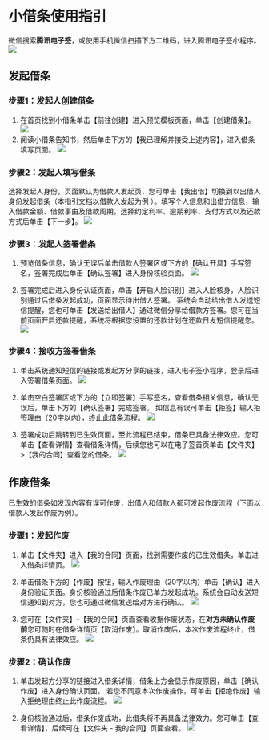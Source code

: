 # 小借条使用指引

微信搜索**腾讯电子签**，或使用手机微信扫描下方二维码，进入腾讯电子签小程序。
![](https://main.qcloudimg.com/raw/79bba6465162cfe6c44b20c3760e3187.png)

## 发起借条

### 步骤1：发起人创建借条

1. 在首页找到小借条单击【前往创建】进入预览模板页面，单击【创建借条】。
![](https://main.qcloudimg.com/raw/f58c330393ab3d91e56d502d3c3c4e9e.png)
2. 阅读小借条告知书，然后单击下方的【我已理解并接受上述内容】，进入借条填写页面。
![](https://main.qcloudimg.com/raw/929c0748080adba6f581ff7991f3c494.png)



### 步骤2：发起人填写借条

选择发起人身份，页面默认为借款人发起页，您可单击【我出借】切换到以出借人身份发起借条（本指引文档以借款人发起为例 ）。填写个人信息和出借方信息，输入借款金额、借款事由及借款周期，选择约定利率、逾期利率、支付方式以及还款方式后单击【下一步】。
![](https://main.qcloudimg.com/raw/8ae74444915f8bb1cb240bac33017b4b.png)

### 步骤3：发起人签署借条

1. 预览借条信息，确认无误后单击借款人签署区或下方的【确认开具】手写签名，签署完成后单击【确认签署】进入身份核验页面。
![](https://main.qcloudimg.com/raw/30a2ef195ea935b231ab0a0a8745fe0d.png)

2. 签署完成后进入身份认证页面，单击【开启人脸识别】进入人脸核身，人脸识别通过后借条发起成功，页面显示待出借人签署。
系统会自动给出借人发送短信提醒，您也可单击【发送给出借人】通过微信分享给借款方签署。您可在当前页面开启还款提醒，系统将根据您设置的还款计划在还款日发短信提醒您。
![](https://main.qcloudimg.com/raw/e7516d7e55dd40e1aec401404e6fc0b4.png)

### 步骤4：接收方签署借条

1. 单击系统通知短信的链接或发起方分享的链接，进入电子签小程序，登录后进入签署借条页面。
![](https://main.qcloudimg.com/raw/01855ecee95f59e9ca0be0f012e99c3c.png)

2. 单击空白签署区或下方的【立即签署】手写签名，查看借条相关信息，确认无误后，单击下方的【确认签署】完成签署。
如信息有误可单击【拒签】输入拒签理由（20字以内），终止此借条流程。
![](https://main.qcloudimg.com/raw/ed566524f50c5927c3bbfd048a440093.png)

3. 签署成功后跳转到已生效页面，至此流程已结束，借条已具备法律效应。您可单击【查看详情】查看借条详情，后续您也可以在电子签首页单击【文件夹】>【我的合同】查看您的借条。
![](https://main.qcloudimg.com/raw/6db134029e4cdd54ab78ba62b4f4c488.png)

## 作废借条

已生效的借条如发现内容有误可作废，出借人和借款人都可发起作废流程（下面以借款人发起作废为例）。

### 步骤1：发起作废

1. 单击【文件夹】进入【我的合同】页面，找到需要作废的已生效借条，单击进入借条详情页。
![](https://main.qcloudimg.com/raw/833fbcc15408d695bc7d228c2f348dea.png)

2. 单击借条下方的【作废】按钮，输入作废理由（20字以内）单击【确认】进入身份验证页面。身份核验通过后借条作废已单方发起成功。系统会自动发送短信通知到对方，您也可通过微信发送给对方进行确认。
![](https://main.qcloudimg.com/raw/bedc07df9308c21d02fcadfbc8f21efd.png)

3. 您可在【文件夹】-【我的合同】页面查看收据作废状态，在**对方未确认作废前**您可随时在借条详情页【取消作废】。取消作废后，本次作废流程终止，借条仍具有法律效应。
![](https://main.qcloudimg.com/raw/ae75db286a5e1e2631531f46fc03969a.png)



### 步骤2：确认作废

1. 单击发起方分享的链接进入借条详情，借条上方会显示作废原因，单击【确认作废】进入身份确认页面。
若您不同意本次作废操作，可单击【拒绝作废】输入拒绝理由终止此作废流程。
![](https://main.qcloudimg.com/raw/158a6b5933b3c0f55e4619f2cb77c7b9.png)

2. 身份核验通过后，借条作废成功，此借条将不再具备法律效力。您可单击【查看详情】，后续可在【文件夹 - 我的合同】页面查看。
![](https://main.qcloudimg.com/raw/f769e5165f1668ed325734acf8e8326e.png)
